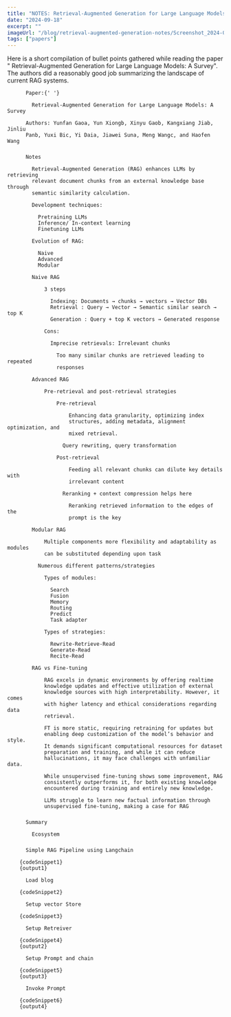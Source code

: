```yaml
---
title: "NOTES: Retrieval-Augmented Generation for Large Language Models"
date: "2024-09-18"
excerpt: ""
imageUrl: "/blog/retrieval-augmented-generation-notes/Screenshot_2024-09-12_at_5.29.09_PM.png"
tags: ["papers"]
---
```


Here is a short compilation of bullet points gathered while reading
          the paper " Retrieval-Augmented Generation for Large Language
          Models: A Survey". The authors did a reasonably good job
          summarizing the landscape of current RAG systems.

          Paper:{' '}

            Retrieval-Augmented Generation for Large Language Models: A Survey

          Authors: Yunfan Gaoa, Yun Xiongb, Xinyu Gaob, Kangxiang Jiab, Jinliu
          Panb, Yuxi Bic, Yi Daia, Jiawei Suna, Meng Wangc, and Haofen Wang

### 
          Notes

            Retrieval-Augmented Generation (RAG) enhances LLMs by retrieving
            relevant document chunks from an external knowledge base through
            semantic similarity calculation.

            Development techniques:

              Pretraining LLMs
              Inference/ In-context learning
              Finetuning LLMs

            Evolution of RAG:

              Naive
              Advanced
              Modular

            Naive RAG

                3 steps

                  Indexing: Documents → chunks → vectors → Vector DBs
                  Retrieval : Query → Vector → Semantic similar search → top K
                  Generation : Query + top K vectors → Generated response

                Cons:

                  Imprecise retrievals: Irrelevant chunks

                    Too many similar chunks are retrieved leading to repeated
                    responses

            Advanced RAG

                Pre-retrieval and post-retrieval strategies

                    Pre-retrieval

                        Enhancing data granularity, optimizing index
                        structures, adding metadata, alignment optimization, and
                        mixed retrieval.

                      Query rewriting, query transformation

                    Post-retrieval

                        Feeding all relevant chunks can dilute key details with
                        irrelevant content

                      Reranking + context compression helps here

                        Reranking retrieved information to the edges of the
                        prompt is the key

            Modular RAG

                Multiple components more flexibility and adaptability as modules
                can be substituted depending upon task

              Numerous different patterns/strategies

                Types of modules:

                  Search
                  Fusion
                  Memory
                  Routing
                  Predict
                  Task adapter

                Types of strategies:

                  Rewrite-Retrieve-Read
                  Generate-Read
                  Recite-Read

            RAG vs Fine-tuning

                RAG excels in dynamic environments by offering realtime
                knowledge updates and effective utilization of external
                knowledge sources with high interpretability. However, it comes
                with higher latency and ethical considerations regarding data
                retrieval.

                FT is more static, requiring retraining for updates but
                enabling deep customization of the model’s behavior and style.
                It demands significant computational resources for dataset
                preparation and training, and while it can reduce
                hallucinations, it may face challenges with unfamiliar data.

                While unsupervised fine-tuning shows some improvement, RAG
                consistently outperforms it, for both existing knowledge
                encountered during training and entirely new knowledge.

                LLMs struggle to learn new factual information through
                unsupervised fine-tuning, making a case for RAG

### 
          Summary

            Ecosystem

### 
          Simple RAG Pipeline using Langchain

        {codeSnippet1}
        {output1}

          Load blog

        {codeSnippet2}

          Setup vector Store

        {codeSnippet3}

          Setup Retreiver

        {codeSnippet4}
        {output2}

          Setup Prompt and chain

        {codeSnippet5}
        {output3}

          Invoke Prompt

        {codeSnippet6}
        {output4}